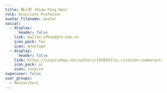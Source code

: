 ```yaml
---
title: 韩小芳 (Xiao-Fang Han)
role: Associate Professor
avatar_filename: avatar
social:
  - display:
      header: false
    link: mailto:xfhan@ytu.edu.cn
    icon_pack: fas
    icon: envelope
  - display:
      header: false
    link: https://inspirehep.net/authors/1058453?ui-citation-summary=true
    icon_pack: ai
    icon: inspire
superuser: false
user_groups:
  - Researchers
---
```

